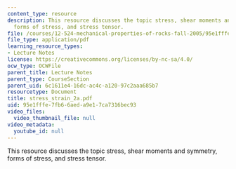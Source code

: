 ```yaml
---
content_type: resource
description: This resource discusses the topic stress, shear moments and symmetry,
  forms of stress, and stress tensor.
file: /courses/12-524-mechanical-properties-of-rocks-fall-2005/95e1fffe7fb66aeda9e17ca7316bec93_stress_strain_2a.pdf
file_type: application/pdf
learning_resource_types:
- Lecture Notes
license: https://creativecommons.org/licenses/by-nc-sa/4.0/
ocw_type: OCWFile
parent_title: Lecture Notes
parent_type: CourseSection
parent_uid: 6c1611e4-16dc-ac4c-a120-97c2aaa685b7
resourcetype: Document
title: stress_strain_2a.pdf
uid: 95e1fffe-7fb6-6aed-a9e1-7ca7316bec93
video_files:
  video_thumbnail_file: null
video_metadata:
  youtube_id: null
---
```

This resource discusses the topic stress, shear moments and symmetry, forms of stress, and stress tensor.
